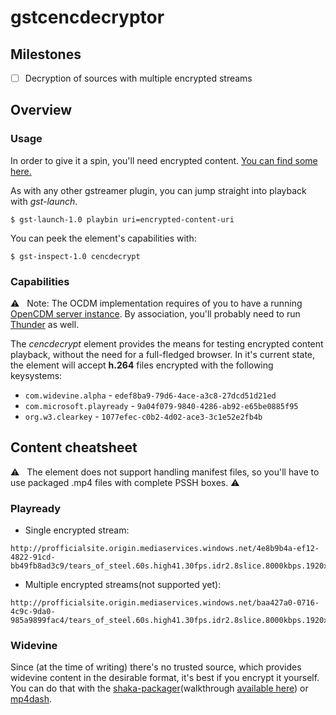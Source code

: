 # gstcencdecryptor
## Milestones
- [ ] Decryption of sources with multiple encrypted streams

## Overview
### Usage
In order to give it a spin, you'll need encrypted content. [You can find some here.](#content-cheatsheet)

As with any other gstreamer plugin, you can jump straight into playback with *gst-launch*. 
```Shell
$ gst-launch-1.0 playbin uri=encrypted-content-uri
```
You can peek the element's capabilities with:
```Shell
$ gst-inspect-1.0 cencdecrypt 
```
### Capabilities

:warning: &nbsp; Note: The OCDM implementation requires of you to have a running [OpenCDM server instance](https://github.com/rdkcentral/ThunderNanoServices/blob/master/OpenCDMi/doc/OpenCDMiPlugin.md). By association, you'll probably need to run [Thunder](https://github.com/rdkcentral/Thunder) as well.

The *cencdecrypt* element provides the means for testing encrypted content playback, without the need for a full-fledged browser. In it's current state, the element will accept **h.264** files encrypted with the following keysystems:
- `com.widevine.alpha` - `edef8ba9-79d6-4ace-a3c8-27dcd51d21ed`
- `com.microsoft.playready` - `9a04f079-9840-4286-ab92-e65be0885f95`
- `org.w3.clearkey` - `1077efec-c0b2-4d02-ace3-3c1e52e2fb4b`

## Content cheatsheet
:warning: &nbsp; The element does not support handling manifest files, so you'll have to use packaged .mp4 files with complete PSSH boxes. :warning:
### Playready
- Single encrypted stream: 
```
http://profficialsite.origin.mediaservices.windows.net/4e8b9b4a-ef12-4822-91cd-bb49fb8ad3c9/tears_of_steel.60s.high41.30fps.idr2.8slice.8000kbps.1920x1080.h264.cenc.unaligned.sliceheadersclear.uvu
```
- Multiple encrypted streams(not supported yet):
```
http://profficialsite.origin.mediaservices.windows.net/baa427a0-0716-4c9c-9da0-985a9899fac4/tears_of_steel.60s.high41.30fps.idr2.8slice.8000kbps.1920x1080.h264.2ch.320kbps.aac.cenc.unaligned.sliceheadersclear.uvu
```
### Widevine
Since (at the time of writing) there's no trusted source, which provides widevine content in the desirable format, it's best if you encrypt it yourself. You can do that with the [shaka-packager](https://github.com/google/shaka-packager/releases)(walkthrough [available here](https://google.github.io/shaka-packager/html/tutorials/widevine.html)) or [mp4dash](https://www.bento4.com/). 
